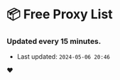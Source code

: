 # :package: Free Proxy List
### Updated every 15 minutes.

- Last updated: `2024-05-06 20:46`

:heart:
